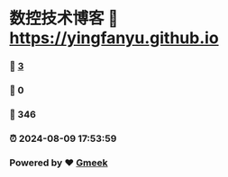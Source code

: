 # 数控技术博客 :link: https://yingfanyu.github.io 
### :page_facing_up: [3](https://yingfanyu.github.io/tag.html) 
### :speech_balloon: 0 
### :hibiscus: 346 
### :alarm_clock: 2024-08-09 17:53:59 
### Powered by :heart: [Gmeek](https://github.com/Meekdai/Gmeek)
